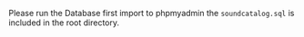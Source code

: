 Please run the Database first import to phpmyadmin the `soundcatalog.sql` is included in the root directory. 
